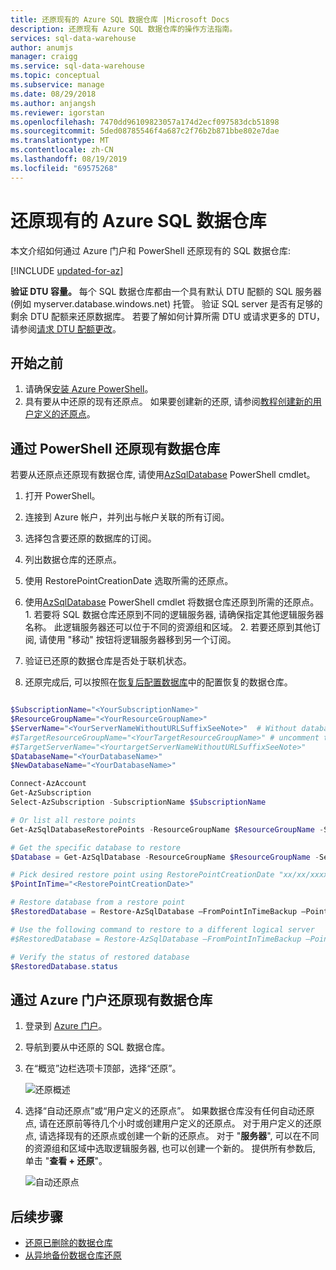 ```yaml
---
title: 还原现有的 Azure SQL 数据仓库 |Microsoft Docs
description: 还原现有 Azure SQL 数据仓库的操作方法指南。
services: sql-data-warehouse
author: anumjs
manager: craigg
ms.service: sql-data-warehouse
ms.topic: conceptual
ms.subservice: manage
ms.date: 08/29/2018
ms.author: anjangsh
ms.reviewer: igorstan
ms.openlocfilehash: 7470dd96109823057a174d2ecf097583dcb51898
ms.sourcegitcommit: 5ded08785546f4a687c2f76b2b871bbe802e7dae
ms.translationtype: MT
ms.contentlocale: zh-CN
ms.lasthandoff: 08/19/2019
ms.locfileid: "69575268"
---
```

# <a name="restore-an-existing-azure-sql-data-warehouse"></a>还原现有的 Azure SQL 数据仓库

本文介绍如何通过 Azure 门户和 PowerShell 还原现有的 SQL 数据仓库:

[!INCLUDE [updated-for-az](../../includes/updated-for-az.md)]

**验证 DTU 容量。** 每个 SQL 数据仓库都由一个具有默认 DTU 配额的 SQL 服务器 (例如 myserver.database.windows.net) 托管。 验证 SQL server 是否有足够的剩余 DTU 配额来还原数据库。 若要了解如何计算所需 DTU 或请求更多的 DTU，请参阅[请求 DTU 配额更改][Request a DTU quota change]。

## <a name="before-you-begin"></a>开始之前

1. 请确保[安装 Azure PowerShell][Install Azure PowerShell]。
2. 具有要从中还原的现有还原点。 如果要创建新的还原, 请参阅[教程创建新的用户定义的还原点][the tutorial to create a new user-defined restore point]。

## <a name="restore-an-existing-data-warehouse-through-powershell"></a>通过 PowerShell 还原现有数据仓库

若要从还原点还原现有数据仓库, 请使用[AzSqlDatabase][Restore-AzSqlDatabase] PowerShell cmdlet。

1. 打开 PowerShell。

2. 连接到 Azure 帐户，并列出与帐户关联的所有订阅。

3. 选择包含要还原的数据库的订阅。

4. 列出数据仓库的还原点。

5. 使用 RestorePointCreationDate 选取所需的还原点。

6. 使用[AzSqlDatabase][Restore-AzSqlDatabase] PowerShell cmdlet 将数据仓库还原到所需的还原点。
        1. 若要将 SQL 数据仓库还原到不同的逻辑服务器, 请确保指定其他逻辑服务器名称。  此逻辑服务器还可以位于不同的资源组和区域。
        2. 若要还原到其他订阅, 请使用 "移动" 按钮将逻辑服务器移到另一个订阅。

7. 验证已还原的数据仓库是否处于联机状态。

8. 还原完成后, 可以按照在[恢复后配置数据库][Configure your database after recovery]中的配置恢复的数据仓库。

```Powershell

$SubscriptionName="<YourSubscriptionName>"
$ResourceGroupName="<YourResourceGroupName>"
$ServerName="<YourServerNameWithoutURLSuffixSeeNote>"  # Without database.windows.net
#$TargetResourceGroupName="<YourTargetResourceGroupName>" # uncomment to restore to a different logical server.
#$TargetServerName="<YourtargetServerNameWithoutURLSuffixSeeNote>"  
$DatabaseName="<YourDatabaseName>"
$NewDatabaseName="<YourDatabaseName>"

Connect-AzAccount
Get-AzSubscription
Select-AzSubscription -SubscriptionName $SubscriptionName

# Or list all restore points
Get-AzSqlDatabaseRestorePoints -ResourceGroupName $ResourceGroupName -ServerName $ServerName -DatabaseName $DatabaseName

# Get the specific database to restore
$Database = Get-AzSqlDatabase -ResourceGroupName $ResourceGroupName -ServerName $ServerName -DatabaseName $DatabaseName

# Pick desired restore point using RestorePointCreationDate "xx/xx/xxxx xx:xx:xx xx"
$PointInTime="<RestorePointCreationDate>"  

# Restore database from a restore point
$RestoredDatabase = Restore-AzSqlDatabase –FromPointInTimeBackup –PointInTime $PointInTime -ResourceGroupName $Database.ResourceGroupName -ServerName $Database.ServerName -TargetDatabaseName $NewDatabaseName –ResourceId $Database.ResourceID

# Use the following command to restore to a different logical server
#$RestoredDatabase = Restore-AzSqlDatabase –FromPointInTimeBackup –PointInTime $PointInTime -ResourceGroupName $Database.ResourceTargetGroupName -ServerName $TargetServerName -TargetDatabaseName $NewDatabaseName –ResourceId $Database.ResourceID

# Verify the status of restored database
$RestoredDatabase.status

```

## <a name="restore-an-existing-data-warehouse-through-the-azure-portal"></a>通过 Azure 门户还原现有数据仓库

1. 登录到 [Azure 门户][Azure portal]。
2. 导航到要从中还原的 SQL 数据仓库。
3. 在“概览”边栏选项卡顶部，选择“还原”。

    ![ 还原概述](./media/sql-data-warehouse-restore-active-paused-dw/restoring-01.png)

4. 选择“自动还原点”或“用户定义的还原点”。 如果数据仓库没有任何自动还原点, 请在还原前等待几个小时或创建用户定义的还原点。 对于用户定义的还原点, 请选择现有的还原点或创建一个新的还原点。 对于 "**服务器**", 可以在不同的资源组和区域中选取逻辑服务器, 也可以创建一个新的。 提供所有参数后, 单击 "**查看 + 还原**"。

    ![自动还原点](./media/sql-data-warehouse-restore-active-paused-dw/restoring-11.png)

## <a name="next-steps"></a>后续步骤
- [还原已删除的数据仓库][Restore a deleted data warehouse]
- [从异地备份数据仓库还原][Restore from a geo-backup data warehouse]
 
<!--Image references-->

<!--Article references-->
[Azure SQL Database business continuity overview]: ../sql-database/sql-database-business-continuity.md
[Request a DTU quota change]: ./sql-data-warehouse-get-started-create-support-ticket.md
[Configure your database after recovery]: ../sql-database/sql-database-disaster-recovery.md#configure-your-database-after-recovery
[How to install and configure Azure PowerShell]: /powershell/azureps-cmdlets-docs
[Overview]: ./sql-data-warehouse-restore-database-overview.md
[Portal]: ./sql-data-warehouse-restore-database-portal.md
[PowerShell]: ./sql-data-warehouse-restore-database-powershell.md
[REST]: ./sql-data-warehouse-restore-database-rest-api.md
[Configure your database after recovery]: ../sql-database/sql-database-disaster-recovery.md#configure-your-database-after-recovery
[the tutorial to create a new user-defined restore point]:../sql-data-warehouse/sql-data-warehouse-restore-points.md
[Install Azure PowerShell]: https://docs.microsoft.com/powershell/azure/overview
[Restore an existing data warehouse]:./sql-data-warehouse-restore-active-paused-dw.md
[Restore a deleted data warehouse]:./sql-data-warehouse-restore-deleted-dw.md
[Restore from a geo-backup data warehouse]:./sql-data-warehouse-restore-from-geo-backup.md

<!--MSDN references-->
[Restore-AzSqlDatabase]: https://docs.microsoft.com/powershell/module/az.sql/restore-azsqldatabase

<!--Other Web references-->
[Azure Portal]: https://portal.azure.com/
